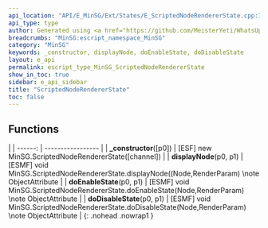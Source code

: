 ```yaml
---
api_location: "API/E_MinSG/Ext/States/E_ScriptedNodeRendererState.cpp:103:18"
api_type: type
author: Generated using <a href="https://github.com/MeisterYeti/WhatsUpDoc">WhatsUpDoc</a>
breadcrumbs: "MinSG:escript_namespace_MinSG"
category: "MinSG"
keywords: _constructor, displayNode, doEnableState, doDisableState
layout: e_api
permalink: escript_type_MinSG_ScriptedNodeRendererState
show_in_toc: true
sidebar: e_api_sidebar
title: "ScriptedNodeRendererState"
toc: false
---
```


## Functions

|
| ------: | ----------------- |
| **_constructor**([p0]) | [ESF] new MinSG.ScriptedNodeRendererState([channel]) |
| **displayNode**(p0, p1) | [ESMF] void MinSG.ScriptedNodeRendererState.displayNode((Node,RenderParam) \note ObjectAttribute |
| **doEnableState**(p0, p1) | [ESMF] void MinSG.ScriptedNodeRendererState.doEnableState(Node,RenderParam) \note ObjectAttribute |
| **doDisableState**(p0, p1) | [ESMF] void MinSG.ScriptedNodeRendererState.doDisableState(Node,RenderParam) \note ObjectAttribute |
{: .nohead .nowrap1 }
